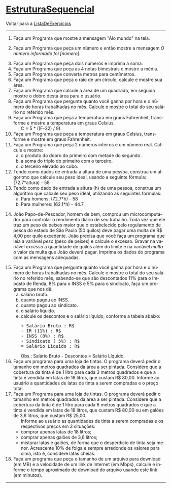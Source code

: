 <!DOCTYPE HTML PUBLIC "-//W3C//DTD HTML 4.01//EN" "http://www.w3.org/TR/html4/strict.dtd">
<html>
<head>
<meta charset="UTF-8">
<meta http-equiv="Content-Type" content="text/html;charset=utf-8">
<meta name="robots" content="index,nofollow">

<h1 id="pagelocation"><span><a class="backlink" href="/EstruturaSequencial?action=fullsearch&amp;context=180&amp;value=linkto%3A%22EstruturaSequencial%22" rel="nofollow" title="Clique para fazer uma busca completa por este título">EstruturaSequencial</a></span></h1>
<!-- INICIO --><div dir="ltr" id="content" lang="pt-br"><span class="anchor" id="top"></span>
<span class="anchor" id="line-1"></span><p class="line862">Voltar para a <a href="/ListaDeExercicios">ListaDeExercicios</a> <span class="anchor" id="line-2"></span><hr /><p class="line874"> <span class="anchor" id="line-3"></span><span class="anchor" id="line-4"></span><ol type="1"><li>Faça um Programa que mostre a mensagem "Alo mundo" na tela.  <span class="anchor" id="line-5"></span><span class="anchor" id="line-6"></span></li><li class="gap"><p class="line862">Faça um Programa que peça um número e então mostre a mensagem <em>O número informado foi [número]</em>.  <span class="anchor" id="line-7"></span><span class="anchor" id="line-8"></span></li><li class="gap">Faça um Programa que peça dois números e imprima a soma.  <span class="anchor" id="line-9"></span><span class="anchor" id="line-10"></span></li><li class="gap">Faça um Programa que peça as 4 notas bimestrais e mostre a média.  <span class="anchor" id="line-11"></span><span class="anchor" id="line-12"></span></li><li class="gap">Faça um Programa que converta metros para centímetros.  <span class="anchor" id="line-13"></span><span class="anchor" id="line-14"></span></li><li class="gap">Faça um Programa que peça o raio de um círculo, calcule e mostre sua área.  <span class="anchor" id="line-15"></span><span class="anchor" id="line-16"></span></li><li class="gap">Faça um Programa que calcule a área de um quadrado, em seguida mostre o dobro desta área para o usuário.  <span class="anchor" id="line-17"></span><span class="anchor" id="line-18"></span></li><li class="gap">Faça um Programa que pergunte quanto você ganha por hora e o número de horas trabalhadas no mês. Calcule e mostre o total do seu salário no referido mês.  <span class="anchor" id="line-19"></span><span class="anchor" id="line-20"></span></li><li class="gap">Faça um Programa que peça a temperatura em graus Fahrenheit, transforme e mostre a temperatura em graus Celsius.  <span class="anchor" id="line-21"></span><ul><li style="list-style-type:none">C = 5 * ((F-32) / 9). <span class="anchor" id="line-22"></span><span class="anchor" id="line-23"></span></li></ul></li><li class="gap">Faça um Programa que peça a temperatura em graus Celsius, transforme e mostre em graus Fahrenheit.  <span class="anchor" id="line-24"></span><span class="anchor" id="line-25"></span></li><li class="gap">Faça um Programa que peça 2 números inteiros e um número real. Calcule e mostre: <span class="anchor" id="line-26"></span><ol type="a"><li>o produto do dobro do primeiro com metade do segundo . <span class="anchor" id="line-27"></span></li><li>a soma do triplo do primeiro com o terceiro. <span class="anchor" id="line-28"></span></li><li>o terceiro elevado ao cubo. <span class="anchor" id="line-29"></span><span class="anchor" id="line-30"></span></li></ol></li><li class="gap">Tendo como dados de entrada a altura de uma pessoa, construa um algoritmo que calcule seu peso ideal, usando a seguinte fórmula: (72.7*altura) - 58 <span class="anchor" id="line-31"></span><span class="anchor" id="line-32"></span></li><li class="gap">Tendo como dado de entrada a altura (h) de uma pessoa, construa um algoritmo que calcule seu peso ideal, utilizando as seguintes fórmulas: <span class="anchor" id="line-33"></span><ol type="a"><li>Para homens: (72.7*h) - 58 <span class="anchor" id="line-34"></span></li><li>Para mulheres: (62.1*h) - 44.7 <span class="anchor" id="line-35"></span><span class="anchor" id="line-36"></span><span class="anchor" id="line-37"></span></li></ol></li><li class="gap"><p class="line862">João Papo-de-Pescador, homem de bem, comprou um microcomputador para controlar o rendimento diário de seu trabalho. Toda vez que ele traz um peso de peixes maior que o estabelecido pelo regulamento de pesca do estado de São Paulo (50 quilos) deve pagar uma multa de R$ 4,00 por quilo excedente. João precisa que você faça um programa que leia a variável <em>peso</em> (peso de peixes) e calcule o excesso. Gravar na variável <em>excesso</em> a quantidade de quilos além do limite e na variável <em>multa</em> o valor da multa que João deverá pagar. Imprima os dados do programa com as mensagens adequadas. <span class="anchor" id="line-38"></span><span class="anchor" id="line-39"></span></li><li class="gap">Faça um Programa que pergunte quanto você ganha por hora e o número de horas trabalhadas no mês. Calcule e mostre o total do seu salário no referido mês, sabendo-se que são descontados 11% para o Imposto de Renda, 8% para o INSS e 5% para o sindicato, faça um programa que nos dê: <span class="anchor" id="line-40"></span><ol type="a"><li>salário bruto. <span class="anchor" id="line-41"></span></li><li>quanto pagou ao INSS. <span class="anchor" id="line-42"></span></li><li>quanto pagou ao sindicato. <span class="anchor" id="line-43"></span></li><li>o salário líquido. <span class="anchor" id="line-44"></span></li><li>calcule os descontos e o salário líquido, conforme a tabela abaixo: <span class="anchor" id="line-45"></span><span class="anchor" id="line-46"></span><span class="anchor" id="line-47"></span><span class="anchor" id="line-48"></span><span class="anchor" id="line-49"></span><span class="anchor" id="line-50"></span><span class="anchor" id="line-51"></span><pre><span class="anchor" id="line-1"></span>+ Salário Bruto : R$
<span class="anchor" id="line-2"></span>- IR (11%) : R$
<span class="anchor" id="line-3"></span>- INSS (8%) : R$
<span class="anchor" id="line-4"></span>- Sindicato ( 5%) : R$
<span class="anchor" id="line-5"></span>= Salário Liquido : R$</pre><span class="anchor" id="line-52"></span>Obs.: Salário Bruto - Descontos = Salário Líquido. <span class="anchor" id="line-53"></span><span class="anchor" id="line-54"></span></li></ol></li><li class="gap">Faça um programa para uma loja de tintas. O programa deverá pedir o tamanho em metros quadrados da área a ser pintada. Considere que a cobertura da tinta é de 1 litro para cada 3 metros quadrados e que a tinta é vendida em latas de 18 litros, que custam R$ 80,00. Informe ao usuário a quantidades de latas de tinta a serem compradas e o preço total. <span class="anchor" id="line-55"></span><span class="anchor" id="line-56"></span></li><li class="gap">Faça um Programa para uma loja de tintas. O programa deverá pedir o tamanho em metros quadrados da área a ser pintada. Considere que a cobertura da tinta é de 1 litro para cada 6 metros quadrados e que a tinta é vendida em latas de 18 litros, que custam R$ 80,00 ou em galões de 3,6 litros, que custam R$ 25,00. <span class="anchor" id="line-57"></span><ul><li style="list-style-type:none">Informe ao usuário as quantidades de tinta a serem compradas e os respectivos preços em 3 situações: <span class="anchor" id="line-58"></span></li><li>comprar apenas latas de 18 litros; <span class="anchor" id="line-59"></span></li><li>comprar apenas galões de 3,6 litros; <span class="anchor" id="line-60"></span></li><li>misturar latas e galões, de forma que o desperdício de tinta seja menor. <span class="anchor" id="line-61"></span><span class="anchor" id="line-62"></span>Acrescente 10% de folga e sempre arredonde os valores para cima, isto é, considere latas cheias. <span class="anchor" id="line-63"></span><span class="anchor" id="line-64"></span></li></ul></li><li class="gap">Faça um programa que peça o tamanho de um arquivo para download (em MB) e a velocidade de um link de Internet (em Mbps), calcule e informe o tempo aproximado de download do arquivo usando este link (em minutos). <span class="anchor" id="line-65"></span><span class="anchor" id="line-66"></span></li></ol><p class="line867"><hr /><p class="line874"> <span class="anchor" id="line-67
</body>
</html>

